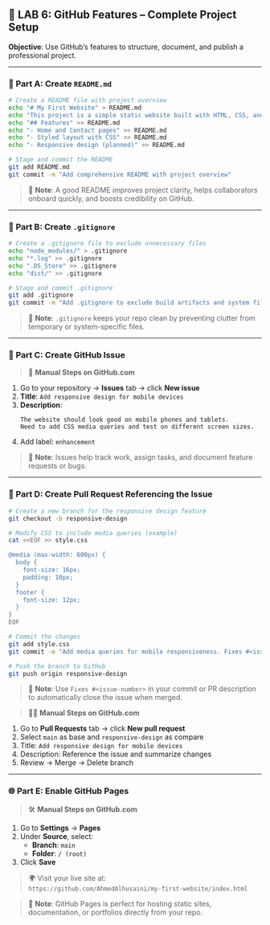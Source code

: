 ## 🧪 LAB 6: GitHub Features – Complete Project Setup  
**Objective**: Use GitHub’s features to structure, document, and publish a professional project.

---

### 🧱 Part A: Create `README.md`

```bash
# Create a README file with project overview
echo "# My First Website" > README.md
echo "This project is a simple static website built with HTML, CSS, and JavaScript." >> README.md
echo "## Features" >> README.md
echo "- Home and Contact pages" >> README.md
echo "- Styled layout with CSS" >> README.md
echo "- Responsive design (planned)" >> README.md

# Stage and commit the README
git add README.md
git commit -m "Add comprehensive README with project overview"
```

> 📝 **Note**: A good README improves project clarity, helps collaborators onboard quickly, and boosts credibility on GitHub.

---

### 🧱 Part B: Create `.gitignore`

```bash
# Create a .gitignore file to exclude unnecessary files
echo "node_modules/" > .gitignore
echo "*.log" >> .gitignore
echo ".DS_Store" >> .gitignore
echo "dist/" >> .gitignore

# Stage and commit .gitignore
git add .gitignore
git commit -m "Add .gitignore to exclude build artifacts and system files"
```

> 🧹 **Note**: `.gitignore` keeps your repo clean by preventing clutter from temporary or system-specific files.

---

### 🧱 Part C: Create GitHub Issue

> 🔧 **Manual Steps on GitHub.com**  
1. Go to your repository → **Issues** tab → click **New issue**  
2. **Title**: `Add responsive design for mobile devices`  
3. **Description**:  
   ```
   The website should look good on mobile phones and tablets.
   Need to add CSS media queries and test on different screen sizes.
   ```
4. Add label: `enhancement`

> 🧠 **Note**: Issues help track work, assign tasks, and document feature requests or bugs.

---

### 🧱 Part D: Create Pull Request Referencing the Issue

```bash
# Create a new branch for the responsive design feature
git checkout -b responsive-design

# Modify CSS to include media queries (example)
cat <<EOF >> style.css

@media (max-width: 600px) {
  body {
    font-size: 16px;
    padding: 10px;
  }
  footer {
    font-size: 12px;
  }
}
EOF

# Commit the changes
git add style.css
git commit -m "Add media queries for mobile responsiveness. Fixes #<issue-number>"

# Push the branch to GitHub
git push origin responsive-design
```

> 🔗 **Note**: Use `Fixes #<issue-number>` in your commit or PR description to automatically close the issue when merged.

> 🧑‍💻 **Manual Steps on GitHub.com**  
1. Go to **Pull Requests** tab → click **New pull request**  
2. Select `main` as base and `responsive-design` as compare  
3. Title: `Add responsive design for mobile devices`  
4. Description: Reference the issue and summarize changes  
5. Review → Merge → Delete branch

---

### 🌐 Part E: Enable GitHub Pages

> 🛠️ **Manual Steps on GitHub.com**  
1. Go to **Settings** → **Pages**  
2. Under **Source**, select:  
   - **Branch**: `main`  
   - **Folder**: `/ (root)`  
3. Click **Save**

> 🌍 Visit your live site at:  
`https://github.com/AhmedAlhusaini/my-first-website/index.html`

> 🚀 **Note**: GitHub Pages is perfect for hosting static sites, documentation, or portfolios directly from your repo.

